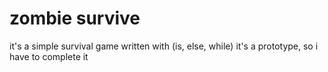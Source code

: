 # zombie survive

it's a simple survival game written with (is, else, while)
it's a prototype, so i have to complete it